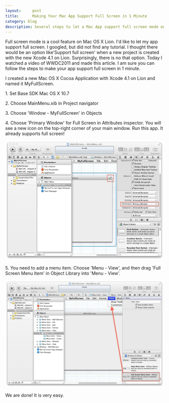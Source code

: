 ```yaml
---
layout:     post
title:      Making Your Mac App Support Full Screen in 1 Minute
category: blog
description: Several steps to let a Mac App support full screen mode on OS X.
---
```


Full screen mode is a cool feature on Mac OS X Lion. I'd like to let my app support full screen. I googled, but did not find any tutorial. I thought there would be an option like'Support full screen' when a new project is created with the new Xcode 4.1 on Lion. Surprisingly, there is no that option. Today I watched a video of WWDC2011 and made this article. I am sure you can follow the steps to make your app support full screen in 1 minute.

I created a new Mac OS X Cocoa Application with Xcode 4.1 on Lion and named it MyFullScreen.

1\. Set Base SDK Mac OS X 10.7

2\. Choose MainMenu.xib in Project navigator

3\. Choose 'Window - MyFullScreen' in Objects

4\. Choose 'Primary Window' for Full Screen in Attributes inspector. You will see a new icon on the top-right corner of your main window. Run this app. It already supports full screen!

[![Make Full Screen](/images/201107/201107181942393108.jpg)](/images/201107/201107181942393108.jpg)  

5\. You need to add a menu item. Choose 'Menu - View', and then drag 'Full Screen Menu Item' in Object Library into 'Menu - View'.

[![Full Screen Menu Item](/images/201107/201107181943078708.jpg)](/images/201107/201107181943078708.jpg)  

We are done! It is very easy.
